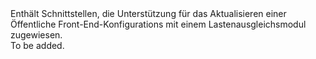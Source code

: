 <Namespace Name="Microsoft.Azure.Management.Network.Fluent.LoadBalancerPublicFrontend.Update">
  <Docs>
    <summary>Enthält Schnittstellen, die Unterstützung für das Aktualisieren einer Öffentliche Front-End-Konfigurations mit einem Lastenausgleichsmodul zugewiesen.</summary> 
    <remarks>To be added.</remarks>
  </Docs>
</Namespace>
